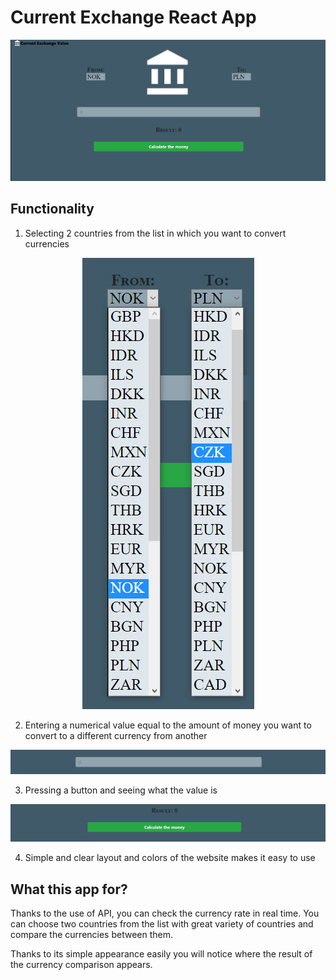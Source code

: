 # Current Exchange React App

<p align="center">
<img src="ReadmeIMG\ReadmeMainPage.png">
</p>

## Functionality

1. Selecting 2 countries from the list in which you want to convert currencies

<p align="center">
 <img src="ReadmeIMG\ReadmeChooseCountry.png"/>
</p>

2. Entering a numerical value equal to the amount of money you want to convert to a different currency from another

<p align="center"> 
  <img src="ReadmeIMG\ReadmeAddValue.png"/>
</p>

3. Pressing a button and seeing what the value is

<p align="center">
 <img src="ReadmeIMG\ReadmeResultButton.png"/>
</p>

4. Simple and clear layout and colors of the website makes it easy to use
 
## What this app for?

Thanks to the use of API, you can check the currency rate in real time.
You can choose two countries from the list with great variety of countries and compare the currencies between them.

Thanks to its simple appearance easily you will notice where the result of the currency comparison appears.




